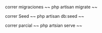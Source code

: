 correr migraciones 
~~
php artisan migrate
~~

correr Seed
~~
php artisan db:seed
~~

correr parcial
~~
php artsian serve
~~

